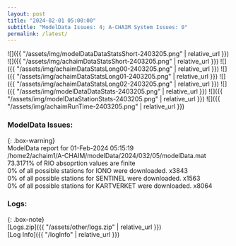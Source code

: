 ```yaml
---
layout: post
title: "2024-02-01 05:00:00"
subtitle: "ModelData Issues: 4; A-CHAIM System Issues: 0"
permalink: /latest/
---
```


![]({{ "/assets/img/modelDataDataStatsShort-2403205.png" | relative_url }})
![]({{ "/assets/img/achaimDataStatsShort-2403205.png" | relative_url }})
![]({{ "/assets/img/achaimDataStatsLong00-2403205.png" | relative_url }})
![]({{ "/assets/img/achaimDataStatsLong01-2403205.png" | relative_url }})
![]({{ "/assets/img/achaimDataStatsLong02-2403205.png" | relative_url }})
![]({{ "/assets/img/modelDataDataStats-2403205.png" | relative_url }})
![]({{ "/assets/img/modelDataStationStats-2403205.png" | relative_url }})
![]({{ "/assets/img/achaimRunTime-2403205.png" | relative_url }})


### ModelData Issues:  
  
{: .box-warning}  
 ModelData report for 01-Feb-2024 05:15:19   
 /home2/achaim1/A-CHAIM/modelData/2024/032/05/modelData.mat   
 73.3171% of RIO absoprtion values are finite   
 0% of all possible stations for IONO were downloaded. x3843   
 0% of all possible stations for SENTINEL were downloaded. x1563   
 0% of all possible stations for KARTVERKET were downloaded. x8064   
  


### Logs:  
  
{: .box-note}  
[Logs.zip]({{ "/assets/other/logs.zip" | relative_url }})  
[Log Info]({{ "/logInfo" | relative_url }})  
